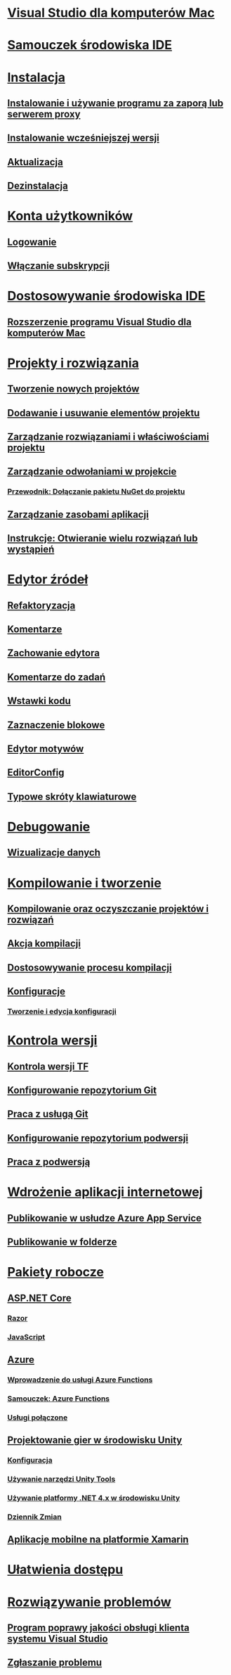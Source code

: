 # [Visual Studio dla komputerów Mac](/visualstudio/mac/)
# [Samouczek środowiska IDE](ide-tour.md)

# [Instalacja](installation.md)
## [Instalowanie i używanie programu za zaporą lub serwerem proxy](/visualstudio/mac/install-behind-a-firewall-or-proxy-server)
## [Instalowanie wcześniejszej wersji](/visualstudio/mac/install-preview)
## [Aktualizacja](/visualstudio/mac/update)
## [Dezinstalacja](/visualstudio/mac/uninstall)


# [Konta użytkowników](/visualstudio/mac/user-accounts)
## [Logowanie](/visualstudio/mac/signing-in)
## [Włączanie subskrypcji](/visualstudio/mac/enable-subscription)

# [Dostosowywanie środowiska IDE](/visualstudio/mac/customizing-the-ide)
## [Rozszerzenie programu Visual Studio dla komputerów Mac](/visualstudio/mac/extending-visual-studio-mac)


# [Projekty i rozwiązania](/visualstudio/mac/projects-and-solutions)
## [Tworzenie nowych projektów](/visualstudio/mac/create-new-projects)
## [Dodawanie i usuwanie elementów projektu](/visualstudio/mac/add-and-remove-project-items)
## [Zarządzanie rozwiązaniami i właściwościami projektu](/visualstudio/mac/managing-solutions-and-project-properties)
## [Zarządzanie odwołaniami w projekcie](/visualstudio/mac/managing-references-in-a-project)
### [Przewodnik: Dołączanie pakietu NuGet do projektu](/visualstudio/mac/nuget-walkthrough)
## [Zarządzanie zasobami aplikacji](/visualstudio/mac/managing-app-resources)
## [Instrukcje: Otwieranie wielu rozwiązań lub wystąpień](/visualstudio/mac/open-multiple-solutions)

# [Edytor źródeł](/visualstudio/mac/source-editor)
## [Refaktoryzacja](/visualstudio/mac/refactoring)
## [Komentarze](/visualstudio/mac/comments)
## [Zachowanie edytora](/visualstudio/mac/editor-behavior)
## [Komentarze do zadań](/visualstudio/mac/task-comments)
## [Wstawki kodu](/visualstudio/mac/snippets)
## [Zaznaczenie blokowe](/visualstudio/mac/block-selection)
## [Edytor motywów](/visualstudio/mac/editor-themes)
## [EditorConfig](/visualstudio/mac/editorconfig)
## [Typowe skróty klawiaturowe](/visualstudio/mac/keyboard-shortcuts)

# [Debugowanie](/visualstudio/mac/debugging)
## [Wizualizacje danych](/visualstudio/mac/data-visualizations)

# [Kompilowanie i tworzenie](/visualstudio/mac/compiling-and-building)
## [Kompilowanie oraz oczyszczanie projektów i rozwiązań](/visualstudio/mac/building-and-cleaning-projects-and-solutions)
## [Akcja kompilacji](/visualstudio/mac/build-actions)
## [Dostosowywanie procesu kompilacji](/visualstudio/mac/customizing-build-system)
## [Konfiguracje](/visualstudio/mac/configurations)
### [Tworzenie i edycja konfiguracji](/visualstudio/mac/create-and-edit-configurations)

# [Kontrola wersji](/visualstudio/mac/version-control)
## [Kontrola wersji TF](/visualstudio/mac/tf-version-control)
## [Konfigurowanie repozytorium Git](/visualstudio/mac/set-up-git-repository)
## [Praca z usługą Git](/visualstudio/mac/working-with-git)
## [Konfigurowanie repozytorium podwersji](/visualstudio/mac/set-up-subversion-repository)
## [Praca z podwersją](/visualstudio/mac/working-with-subversion)

# [Wdrożenie aplikacji internetowej](/visualstudio/mac/web-app-deployment.md)
## [Publikowanie w usłudze Azure App Service](/visualstudio/mac/publish-app-svc.md)
## [Publikowanie w folderze](/visualstudio/mac/publish-folder.md)

# [Pakiety robocze](/visualstudio/mac/workloads)
## [ASP.NET Core](/visualstudio/mac/asp-net-core)
### [Razor](/visualstudio/mac/razor)
### [JavaScript](/visualstudio/mac/javascript)
## [Azure](/visualstudio/mac/azure-workload)
### [Wprowadzenie do usługi Azure Functions](/visualstudio/mac/azure-functions)
### [Samouczek: Azure Functions](/visualstudio/mac/azure-functions-lab)
### [Usługi połączone](/visualstudio/mac/connected-services)
## [Projektowanie gier w środowisku Unity](/visualstudio/mac/unity-tools)
### [Konfiguracja](/visualstudio/mac/setup-vsmac-tools-unity)
### [Używanie narzędzi Unity Tools](/visualstudio/mac/using-vsmac-tools-unity)
### [Używanie platformy .NET 4.x w środowisku Unity](/visualstudio/mac//visualstudio/cross-platform/unity-scripting-upgrade/?context=visualstudio/mac/context)
### [Dziennik Zmian](/visualstudio/mac//visualstudio/cross-platform/change-log-visual-studio-tools-for-unity-mac/?context=visualstudio/mac/context)
## [Aplikacje mobilne na platformie Xamarin](/visualstudio/mac/xamarin)

# [Ułatwienia dostępu](/visualstudio/mac/accessibility)

# [Rozwiązywanie problemów](/visualstudio/mac/troubleshooting)
## [Program poprawy jakości obsługi klienta systemu Visual Studio](/visualstudio/mac/visual-studio-experience-improvement-program)
## [Zgłaszanie problemu](/visualstudio/mac/report-a-problem)
